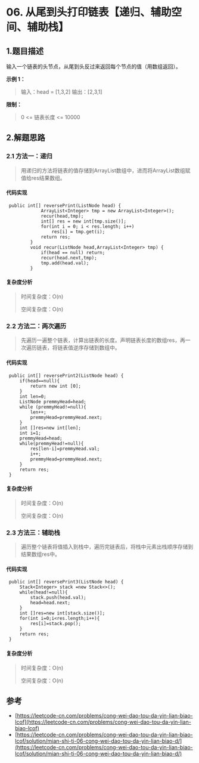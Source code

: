 # 06. 从尾到头打印链表【递归、辅助空间、辅助栈】

## 1.题目描述

输入一个链表的头节点，从尾到头反过来返回每个节点的值（用数组返回）。

**示例 1：**

> 输入：head = \[1,3,2\] 输出：\[2,3,1\]

**限制：**

> 0 &lt;= 链表长度 &lt;= 10000

## 2.解题思路

### 2.1 方法一：递归

> 用递归的方法将链表的值存储到ArrayList数组中，进而将ArrayList数组赋值给res结果数组。

#### 代码实现

```text
 public int[] reversePrint(ListNode head) {
             ArrayList<Integer> tmp = new ArrayList<Integer>();
             recur(head,tmp);
             int[] res = new int[tmp.size()];
             for(int i = 0; i < res.length; i++)
                 res[i] = tmp.get(i);
             return res;
         }
         void recur(ListNode head,ArrayList<Integer> tmp) {
             if(head == null) return;
             recur(head.next,tmp);
             tmp.add(head.val);
         }
```

#### 复杂度分析

> 时间复杂度：O\(n\)
>
> 空间复杂度：O\(n\)

### 2.2 方法二：两次遍历

> 先遍历一遍整个链表，计算出链表的长度。声明链表长度的数组res，再一次遍历链表，将链表值逆序存储到数组中。

#### 代码实现

```text
 public int[] reversePrint2(ListNode head) {
     if(head==null){
         return new int [0];
     }
     int len=0;
     ListNode premmyHead=head;
     while (premmyHead!=null){
         len++;
         premmyHead=premmyHead.next;
     }
     int []res=new int[len];
     int i=1;
     premmyHead=head;
     while(premmyHead!=null){
         res[len-i]=premmyHead.val;
         i++;
         premmyHead=premmyHead.next;
     }
     return res;
 }
```

#### 复杂度分析

> 时间复杂度：O\(n\)
>
> 空间复杂度：O\(n\)

### 2.3 方法三：辅助栈

> 遍历整个链表将值插入到栈中，遍历完链表后，将栈中元素出栈顺序存储到结果数组res中。

#### 代码实现

```text
 public int[] reversePrint3(ListNode head) {
     Stack<Integer> stack =new Stack<>();
     while(head!=null){
         stack.push(head.val);
         head=head.next;
     }
     int []res=new int[stack.size()];
     for(int i=0;i<res.length;i++){
         res[i]=stack.pop();
     }
     return res;
 }
```

#### 复杂度分析

> 时间复杂度：O\(n\)
>
> 空间复杂度：O\(n\)

## 参考

* [https://leetcode-cn.com/problems/cong-wei-dao-tou-da-yin-lian-biao-lcof](https://leetcode-cn.com/problems/cong-wei-dao-tou-da-yin-lian-biao-lcof)
* [https://leetcode-cn.com/problems/cong-wei-dao-tou-da-yin-lian-biao-lcof/solution/mian-shi-ti-06-cong-wei-dao-tou-da-yin-lian-biao-d/](https://leetcode-cn.com/problems/cong-wei-dao-tou-da-yin-lian-biao-lcof/solution/mian-shi-ti-06-cong-wei-dao-tou-da-yin-lian-biao-d/) 

